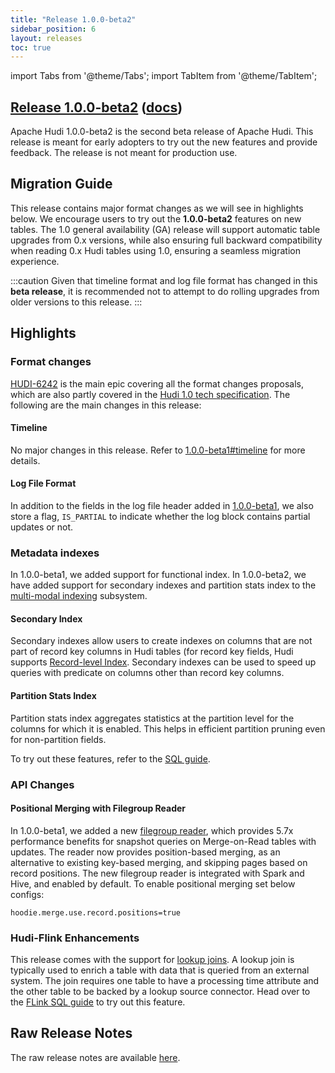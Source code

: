 ```yaml
---
title: "Release 1.0.0-beta2"
sidebar_position: 6
layout: releases
toc: true
---
```

import Tabs from '@theme/Tabs';
import TabItem from '@theme/TabItem';

## [Release 1.0.0-beta2](https://github.com/apache/hudi/releases/tag/release-1.0.0-beta2) ([docs](/docs/next/quick-start-guide))

Apache Hudi 1.0.0-beta2 is the second beta release of Apache Hudi. This release is meant for early adopters to try
out the new features and provide feedback. The release is not meant for production use.

## Migration Guide

This release contains major format changes as we will see in highlights below. We encourage users to try out the
**1.0.0-beta2** features on new tables. The 1.0 general availability (GA) release will support automatic table upgrades
from 0.x versions, while also ensuring full backward compatibility when reading 0.x Hudi tables using 1.0, ensuring a
seamless migration experience.

:::caution
Given that timeline format and log file format has changed in this **beta release**, it is recommended not to attempt to do
rolling upgrades from older versions to this release.
:::

## Highlights

### Format changes

[HUDI-6242](https://issues.apache.org/jira/browse/HUDI-6242) is the main epic covering all the format changes proposals,
which are also partly covered in the [Hudi 1.0 tech specification](/tech-specs-1point0). The following are the main
changes in this release:

#### Timeline

No major changes in this release. Refer to [1.0.0-beta1#timeline](release-1.0.0-beta1.md#timeline) for more details.

#### Log File Format

In addition to the fields in the log file header added in [1.0.0-beta1](release-1.0.0-beta1.md#log-file-format), we also
store a flag, `IS_PARTIAL` to indicate whether the log block contains partial updates or not.

### Metadata indexes

In 1.0.0-beta1, we added support for functional index. In 1.0.0-beta2, we have added support for secondary indexes and
partition stats index to the [multi-modal indexing](/blog/2022/05/17/Introducing-Multi-Modal-Index-for-the-Lakehouse-in-Apache-Hudi) subsystem.

#### Secondary Index

Secondary indexes allow users to create indexes on columns that are not part of record key columns in Hudi tables (for 
record key fields, Hudi supports [Record-level Index](/blog/2023/11/01/record-level-index). Secondary indexes can be used to speed up
queries with predicate on columns other than record key columns.

#### Partition Stats Index

Partition stats index aggregates statistics at the partition level for the columns for which it is enabled. This helps
in efficient partition pruning even for non-partition fields.

To try out these features, refer to the [SQL guide](/docs/next/sql_ddl#create-partition-stats-index).

### API Changes

#### Positional Merging with Filegroup Reader

In 1.0.0-beta1, we added a new [filegroup reader](/releases/release-1.0.0-beta1#new-filegroup-reader), which provides
5.7x performance benefits for snapshot queries on Merge-on-Read tables with updates. The reader now
provides position-based merging, as an alternative to existing key-based merging, and skipping pages based on record
positions. The new filegroup reader is integrated with Spark and Hive, and enabled by default. To enable positional
merging set below configs:

```properties
hoodie.merge.use.record.positions=true
```

### Hudi-Flink Enhancements

This release comes with the support for [lookup joins](https://nightlies.apache.org/flink/flink-docs-master/docs/dev/table/sql/queries/joins/#lookup-join).
A lookup join is typically used to enrich a table with data that is queried from an external system. The join requires
one table to have a processing time attribute and the other table to be backed by a lookup source connector. Head over 
to the [FLink SQL guide](/docs/next/sql_dml#lookup-joins) to try out this feature.

## Raw Release Notes

The raw release notes are available [here](https://issues.apache.org/jira/secure/ReleaseNote.jspa?projectId=12322822&version=12354810).
